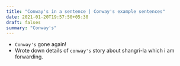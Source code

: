 ```yaml
---
title: "Conway's in a sentence | Conway's example sentences"
date: 2021-01-20T19:57:50+05:30
draft: falses
summary: "Conway's"
---
```

- `Conway's` gone again!
- Wrote down details of `conway's` story about shangri-la which i am forwarding.
                 

